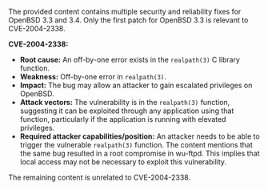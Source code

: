 The provided content contains multiple security and reliability fixes for OpenBSD 3.3 and 3.4. Only the first patch for OpenBSD 3.3 is relevant to CVE-2004-2338.

**CVE-2004-2338:**

*   **Root cause:** An off-by-one error exists in the `realpath(3)` C library function.
*   **Weakness:** Off-by-one error in `realpath(3)`.
*   **Impact:**  The bug may allow an attacker to gain escalated privileges on OpenBSD.
*   **Attack vectors:** The vulnerability is in the `realpath(3)` function, suggesting it can be exploited through any application using that function, particularly if the application is running with elevated privileges.
*   **Required attacker capabilities/position:** An attacker needs to be able to trigger the vulnerable `realpath(3)` function. The content mentions that the same bug resulted in a root compromise in wu-ftpd. This implies that local access may not be necessary to exploit this vulnerability.

The remaining content is unrelated to CVE-2004-2338.